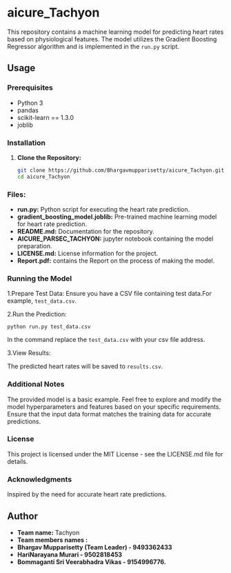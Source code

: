 # aicure_Tachyon

This repository contains a machine learning model for predicting heart rates based on physiological features. The model utilizes the Gradient Boosting Regressor algorithm and is implemented in the `run.py` script.

## Usage

### Prerequisites

- Python 3
- pandas
- scikit-learn == 1.3.0
- joblib

### Installation

1. **Clone the Repository:**

   ```bash
   git clone https://github.com/Bhargavmupparisetty/aicure_Tachyon.git
   cd aicure_Tachyon

### Files:

- **run.py:** Python script for executing the heart rate prediction.
- **gradient_boosting_model.joblib:** Pre-trained machine learning model for heart rate prediction.
- **README.md:** Documentation for the repository.
- **AICURE_PARSEC_TACHYON:** jupyter notebook containing the model preparation.
- **LICENSE.md:** License information for the project.
-  **Report.pdf:** contains the Report on the process of making the model.
   
### Running the Model
1.Prepare Test Data:
Ensure you have a CSV file containing test data.For example, `test_data.csv`.

2.Run the Prediction:
 
`python run.py test_data.csv`

In the command replace the `test_data.csv` with your csv file address.

3.View Results:

The predicted heart rates will be saved to `results.csv`.

### Additional Notes
The provided model is a basic example. Feel free to explore and modify the model hyperparameters and features based on your specific requirements.
Ensure that the input data format matches the training data for accurate predictions.

### License
This project is licensed under the MIT License - see the LICENSE.md file for details.

### Acknowledgments
Inspired by the need for accurate heart rate predictions.

## Author
- **Team name:** Tachyon
- **Team members names :**
- **Bhargav Mupparisetty (Team Leader) - 9493362433**
- **HariNarayana Murari - 9502818453**
- **Bommaganti Sri Veerabhadra Vikas - 9154996776.**








